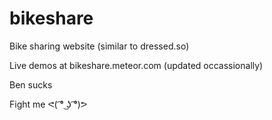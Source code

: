 # bikeshare
Bike sharing website (similar to dressed.so)

Live demos at bikeshare.meteor.com (updated occassionally)

Ben sucks

Fight me ᕙ( ͡° ͜ʖ ͡°)ᕗ
